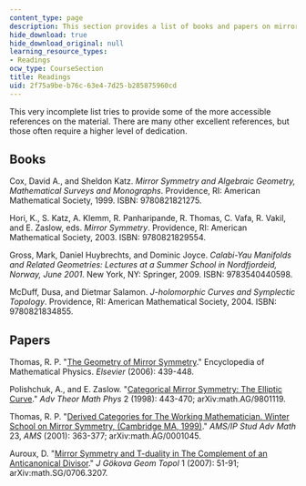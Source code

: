 ```yaml
---
content_type: page
description: This section provides a list of books and papers on mirror symmetry.
hide_download: true
hide_download_original: null
learning_resource_types:
- Readings
ocw_type: CourseSection
title: Readings
uid: 2f75a9be-b76c-63e4-7d25-b285875960cd
---
```


This very incomplete list tries to provide some of the more accessible references on the material. There are many other excellent references, but those often require a higher level of dedication.

Books
-----

Cox, David A., and Sheldon Katz. _Mirror Symmetry and Algebraic Geometry, Mathematical Surveys and Monographs_. Providence, RI: American Mathematical Society, 1999. ISBN: 9780821821275.

Hori, K., S. Katz, A. Klemm, R. Panharipande, R. Thomas, C. Vafa, R. Vakil, and E. Zaslow, eds. _Mirror Symmetry_. Providence, RI: American Mathematical Society, 2003. ISBN: 9780821829554.

Gross, Mark, Daniel Huybrechts, and Dominic Joyce. _Calabi-Yau Manifolds and Related Geometries: Lectures at a Summer School in Nordfjordeid, Norway, June 2001_. New York, NY: Springer, 2009. ISBN: 9783540440598.

McDuff, Dusa, and Dietmar Salamon. _J-holomorphic Curves and Symplectic Topology_. Providence, RI: American Mathematical Society, 2004. ISBN: 9780821834855.

Papers
------

Thomas, R. P. "[The Geometry of Mirror Symmetry](http://arxiv.org/abs/math/0512412)." Encyclopedia of Mathematical Physics. _Elsevier_ (2006): 439-448.

Polishchuk, A., and E. Zaslow. "[Categorical Mirror Symmetry: The Elliptic Curve](http://arxiv.org/abs/math/9801119)." _Adv Theor Math Phys_ 2 (1998): 443-470; arXiv:math.AG/9801119.

Thomas, R. P. "[Derived Categories for The Working Mathematician. Winter School on Mirror Symmetry, (Cambridge MA, 1999)](http://arxiv.org/abs/math/0001045)." _AMS/IP Stud Adv Math_ 23, _AMS_ (2001): 363-377; arXiv:math.AG/0001045.

Auroux, D. "[Mirror Symmetry and T-duality in The Complement of an Anticanonical Divisor](http://arxiv.org/abs/0706.3207)." _J Gökova Geom Topol_ 1 (2007): 51-91; arXiv:math.SG/0706.3207.